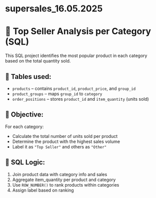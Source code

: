 # supersales_16.05.2025
# 🎯 Top Seller Analysis per Category (SQL)

This SQL project identifies the most popular product in each category based on the total quantity sold.

## 📂 Tables used:
- `products` – contains `product_id`, `product_price`, and `group_id`
- `product_groups` – maps `group_id` to `category`
- `order_positions` – stores `product_id` and `item_quantity` (units sold)

## 🧠 Objective:
For each category:
- Calculate the total number of units sold per product
- Determine the product with the highest sales volume
- Label it as `"Top Seller"` and others as `"Other"`

## 🧩 SQL Logic:
1. Join product data with category info and sales
2. Aggregate item_quantity per product and category
3. Use `ROW_NUMBER()` to rank products within categories
4. Assign label based on ranking
